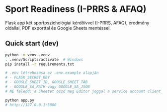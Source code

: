 # Sport Readiness (I-PRRS & AFAQ)

Flask app két sportpszichológiai kérdőívvel (I-PRRS, AFAQ), eredmény oldallal, PDF exporttal és Google Sheets mentéssel.

## Quick start (dev)

```bash
python -m venv .venv
. .venv/Scripts/activate  # Windows
pip install -r requirements.txt

# .env létrehozása az .env.example alapján
# - FLASK_SECRET_KEY
# - GOOGLE_SHEET_ID, GOOGLE_SHEET_TAB
# - GOOGLE_SA_PATH vagy GOOGLE_SA_JSON
# NE feledd: a Sheetet oszd meg Editor joggal a service account client_email címével!

python app.py
# http://127.0.0.1:5000
